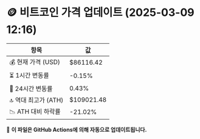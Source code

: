 # 🪙 비트코인 가격 업데이트 (2025-03-09 12:16)

| 항목                | 값 |
|--------------------|----------------|
| 💰 현재 가격 (USD) | $86116.42 |
| ⏳ 1시간 변동률    | -0.15% |
| 📆 24시간 변동률   | 0.43% |
| 🔝 역대 최고가 (ATH) | $109021.48 |
| 📉 ATH 대비 하락률 | -21.02% |

🔄 **이 파일은 GitHub Actions에 의해 자동으로 업데이트됩니다.**
